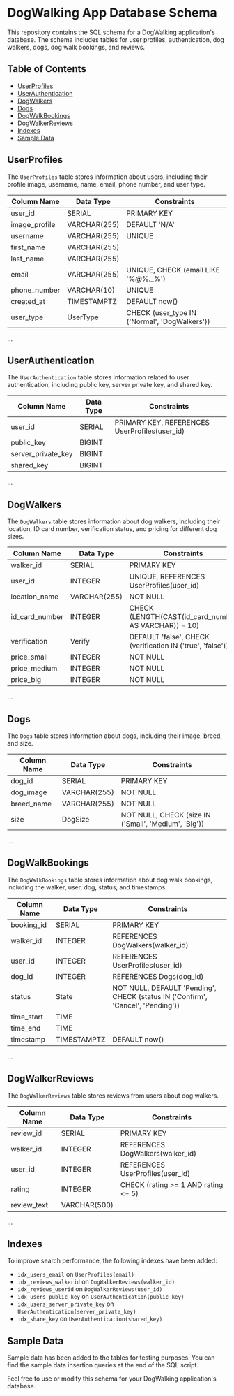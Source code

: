 # DogWalking App Database Schema

This repository contains the SQL schema for a DogWalking application's database. The schema includes tables for user profiles, authentication, dog walkers, dogs, dog walk bookings, and reviews.

## Table of Contents
- [UserProfiles](#userprofiles)
- [UserAuthentication](#userauthentication)
- [DogWalkers](#dogwalkers)
- [Dogs](#dogs)
- [DogWalkBookings](#dogwalkbookings)
- [DogWalkerReviews](#dogwalkerreviews)
- [Indexes](#indexes)
- [Sample Data](#sample-data)

## UserProfiles

The `UserProfiles` table stores information about users, including their profile image, username, name, email, phone number, and user type.

| Column Name   | Data Type          | Constraints                           |
|---------------|--------------------|----------------------------------------|
| user_id       | SERIAL             | PRIMARY KEY                            |
| image_profile | VARCHAR(255)       | DEFAULT 'N/A'                         |
| username      | VARCHAR(255)       | UNIQUE                                 |
| first_name    | VARCHAR(255)       |                                        |
| last_name     | VARCHAR(255)       |                                        |
| email         | VARCHAR(255)       | UNIQUE, CHECK (email LIKE '%_@_%._%')  |
| phone_number  | VARCHAR(10)        | UNIQUE                                 |
| created_at    | TIMESTAMPTZ        | DEFAULT now()                          |
| user_type     | UserType           | CHECK (user_type IN ('Normal', 'DogWalkers'))

...

## UserAuthentication

The `UserAuthentication` table stores information related to user authentication, including public key, server private key, and shared key.

| Column Name         | Data Type  | Constraints                                   |
|---------------------|------------|-----------------------------------------------|
| user_id             | SERIAL     | PRIMARY KEY, REFERENCES UserProfiles(user_id) |
| public_key          | BIGINT     |                                               |
| server_private_key  | BIGINT     |                                               |
| shared_key          | BIGINT     |                                               |

...

## DogWalkers

The `DogWalkers` table stores information about dog walkers, including their location, ID card number, verification status, and pricing for different dog sizes.

| Column Name     | Data Type  | Constraints                                        |
|-----------------|------------|----------------------------------------------------|
| walker_id       | SERIAL     | PRIMARY KEY                                        |
| user_id         | INTEGER    | UNIQUE, REFERENCES UserProfiles(user_id)           |
| location_name   | VARCHAR(255)| NOT NULL                                           |
| id_card_number  | INTEGER    | CHECK (LENGTH(CAST(id_card_number AS VARCHAR)) = 10) |
| verification    | Verify     | DEFAULT 'false', CHECK (verification IN ('true', 'false')) |
| price_small     | INTEGER    | NOT NULL                                           |
| price_medium    | INTEGER    | NOT NULL                                           |
| price_big       | INTEGER    | NOT NULL                                           |

...

## Dogs

The `Dogs` table stores information about dogs, including their image, breed, and size.

| Column Name | Data Type  | Constraints                               |
|-------------|------------|-------------------------------------------|
| dog_id      | SERIAL     | PRIMARY KEY                               |
| dog_image   | VARCHAR(255)| NOT NULL                                  |
| breed_name  | VARCHAR(255)| NOT NULL                                  |
| size        | DogSize     | NOT NULL, CHECK (size IN ('Small', 'Medium', 'Big'))

...

## DogWalkBookings

The `DogWalkBookings` table stores information about dog walk bookings, including the walker, user, dog, status, and timestamps.

| Column Name | Data Type     | Constraints                                  |
|-------------|---------------|----------------------------------------------|
| booking_id  | SERIAL        | PRIMARY KEY                                  |
| walker_id   | INTEGER       | REFERENCES DogWalkers(walker_id)             |
| user_id     | INTEGER       | REFERENCES UserProfiles(user_id)             |
| dog_id      | INTEGER       | REFERENCES Dogs(dog_id)                       |
| status      | State         | NOT NULL, DEFAULT 'Pending', CHECK (status IN ('Confirm', 'Cancel', 'Pending')) |
| time_start  | TIME          |                                              |
| time_end    | TIME          |                                              |
| timestamp   | TIMESTAMPTZ   | DEFAULT now()                                |

...

## DogWalkerReviews

The `DogWalkerReviews` table stores reviews from users about dog walkers.

| Column Name | Data Type     | Constraints                                  |
|-------------|---------------|----------------------------------------------|
| review_id   | SERIAL        | PRIMARY KEY                                  |
| walker_id   | INTEGER       | REFERENCES DogWalkers(walker_id)             |
| user_id     | INTEGER       | REFERENCES UserProfiles(user_id)             |
| rating      | INTEGER       | CHECK (rating >= 1 AND rating <= 5)          |
| review_text | VARCHAR(500)  |                                              |

...

## Indexes

To improve search performance, the following indexes have been added:

- `idx_users_email` on `UserProfiles(email)`
- `idx_reviews_walkerid` on `DogWalkerReviews(walker_id)`
- `idx_reviews_userid` on `DogWalkerReviews(user_id)`
- `idx_users_public_key` on `UserAuthentication(public_key)`
- `idx_users_server_private_key` on `UserAuthentication(server_private_key)`
- `idx_share_key` on `UserAuthentication(shared_key)`

## Sample Data

Sample data has been added to the tables for testing purposes. You can find the sample data insertion queries at the end of the SQL script.

Feel free to use or modify this schema for your DogWalking application's database.
